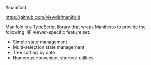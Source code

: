 #manifold

https://github.com/viewdir/manifold

Manifold is a TypeScript library that wraps Manifesto to provide the following IIIF viewer-specific feature set:

- Simple state management
- Multi-selection state management
- Tree sorting by date
- Numerous convenient shortcut utilities
